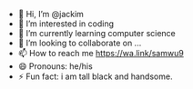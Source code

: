 - 👋 Hi, I’m @jackim
- 👀 I’m interested in coding
- 🌱 I’m currently learning computer science
- 💞️ I’m looking to collaborate on ...
- 📫 How to reach me https://wa.link/samwu9
- 😄 Pronouns: he/his
- ⚡ Fun fact: i am tall black and handsome.

<!---
jackson13-c/jackson13-c is a ✨ special ✨ repository because its `README.md` (this file) appears on your GitHub profile.
You can click the Preview link to take a look at your changes.
--->
